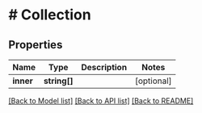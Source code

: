# # Collection

## Properties

Name | Type | Description | Notes
------------ | ------------- | ------------- | -------------
**inner** | **string[]** |  | [optional]

[[Back to Model list]](../../README.md#models) [[Back to API list]](../../README.md#endpoints) [[Back to README]](../../README.md)
